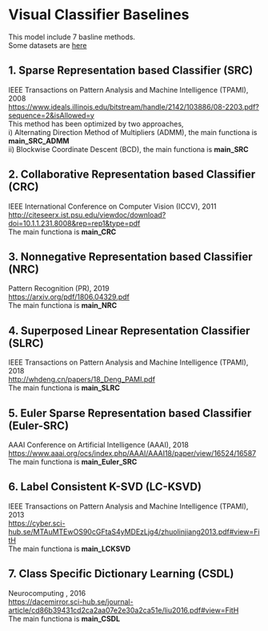 # Visual Classifier Baselines <br>
This model include 7 basline methods.<br>
Some datasets are [here](https://pan.baidu.com/s/1zEDDzRB2Dbz_otDWUMflMQ)
## **1. Sparse Representation based Classifier (SRC)**
IEEE Transactions on Pattern Analysis and Machine Intelligence (TPAMI), 2008<br>
https://www.ideals.illinois.edu/bitstream/handle/2142/103886/08-2203.pdf?sequence=2&isAllowed=y<br>
This method has been optimized by two approaches,<br>
i) Alternating Direction Method of Multipliers (ADMM), the main functiona is **main_SRC_ADMM**<br>
ii) Blockwise Coordinate Descent (BCD), the main functiona is **main_SRC**
## **2. Collaborative Representation based Classifier (CRC)**
IEEE International Conference on Computer Vision (ICCV), 2011<br>
http://citeseerx.ist.psu.edu/viewdoc/download?doi=10.1.1.231.8008&rep=rep1&type=pdf<br>
The main functiona is **main_CRC**
## **3. Nonnegative Representation based Classifier (NRC)**
Pattern Recognition (PR), 2019<br>
https://arxiv.org/pdf/1806.04329.pdf<br>
The main functiona is **main_NRC**
## **4. Superposed Linear Representation Classifier (SLRC)**
IEEE Transactions on Pattern Analysis and Machine Intelligence (TPAMI), 2018<br>
http://whdeng.cn/papers/18_Deng_PAMI.pdf<br>
The main functiona is **main_SLRC**
## **5. Euler Sparse Representation based Classifier (Euler-SRC)**
AAAI Conference on Artificial Intelligence (AAAI), 2018<br>
https://www.aaai.org/ocs/index.php/AAAI/AAAI18/paper/view/16524/16587<br>
The main functiona is **main_Euler_SRC**
## **6. Label Consistent K-SVD (LC-KSVD)**
IEEE Transactions on Pattern Analysis and Machine Intelligence (TPAMI), 2013<br>
https://cyber.sci-hub.se/MTAuMTEwOS90cGFtaS4yMDEzLjg4/zhuolinjiang2013.pdf#view=FitH<br>
The main functiona is **main_LCKSVD**
## **7. Class Specific Dictionary Learning (CSDL)**
Neurocomputing , 2016<br>
https://dacemirror.sci-hub.se/journal-article/cd86b39431cd2ca2aa07e2e30a2ca51e/liu2016.pdf#view=FitH<br>
The main functiona is **main_CSDL**

